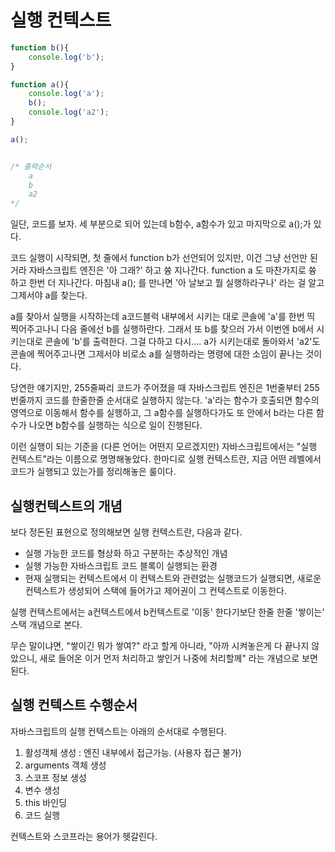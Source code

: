 # 실행 컨텍스트

```javascript
function b(){
	console.log('b');    
}

function a(){
    console.log('a');
    b();
    console.log('a2');
}

a();


/* 출력순서
	a
	b
	a2
*/
```

일단, 코드를 보자. 세 부분으로 되어 있는데 b함수, a함수가 있고 마지막으로 a();가 있다.  

코드 실행이 시작되면, 첫 줄에서 function b가 선언되어 있지만, 이건 그냥 선언만 된거라 자바스크립트 엔진은 '아 그래?' 하고 쓩 지나간다. function a 도 마찬가지로 쓩 하고 한번 더 지나간다. 마침내 a(); 를 만나면 '아 날보고 뭘 실행하라구나' 라는 걸 알고 그제서야 a를 찾는다. 

a를 찾아서 실행을 시작하는데 a코드블럭 내부에서 시키는 대로 콘솔에 'a'를 한번 띡 찍어주고나니 다음 줄에선 b를 실행하란다. 그래서 또 b를 찾으러 가서 이번엔 b에서 시키는대로 콘솔에 'b'를 출력한다. 그걸 다하고 다시.... a가 시키는대로 돌아와서 'a2'도 콘솔에 찍어주고나면 그제서야 비로소 a를 실행하라는 명령에 대한 소임이 끝나는 것이다. 

당연한 얘기지만, 255줄짜리 코드가 주어졌을 때 자바스크립트 엔진은 1번줄부터 255번줄까지 코드를 한줄한줄 순서대로 실행하지 않는다. 'a'라는 함수가 호출되면 함수의 영역으로 이동해서 함수를 실행하고, 그 a함수를 실행하다가도 또 안에서 b라는 다른 함수가 나오면 b함수를 실행하는 식으로 일이 진행된다. 

이런 실행이 되는 기준을 (다른 언어는 어떤지 모르겠지만) 자바스크립트에서는 "실행 컨텍스트"라는 이름으로 명명해놓았다. 한마디로 실행 컨텍스트란, 지금 어떤 레벨에서 코드가 실행되고 있는가를 정리해놓은 룰이다.  



## 실행컨텍스트의 개념

보다 정돈된 표현으로 정의해보면 실행 컨텍스트란, 다음과 같다. 

- 실행 가능한 코드를 형상화 하고 구분하는 추상적인 개념
- 실행 가능한 자바스크립트 코드 블록이 실행되는 환경
- 현재 실행되는 컨텍스트에서 이 컨텍스트와 관련없는 실행코드가 실행되면, 새로운 컨텍스트가 생성되어 스택에 들어가고 제어권이 그 컨텍스트로 이동한다. 

실행 컨텍스트에서는 a컨텍스트에서 b컨텍스트로 '이동' 한다기보단 한줄 한줄 '쌓이는' 스택 개념으로 본다. 

무슨 말이냐면, "쌓이긴 뭐가 쌓여?" 라고 할게 아니라, "아까 시켜놓은게 다 끝나지 않았으니, 새로 들어온 이거 먼저 처리하고 쌓인거 나중에 처리할께" 라는 개념으로 보면 된다. 



## 실행 컨텍스트 수행순서

자바스크립트의 실행 컨텍스트는 아래의 순서대로 수행된다.

1. 활성객체 생성 : 엔진 내부에서 접근가능. (사용자 접근 불가)
2. arguments 객체 생성
3. 스코프 정보 생성
4. 변수 생성
5. this 바인딩
6. 코드 실행



컨텍스트와 스코프라는 용어가 헷갈린다.

